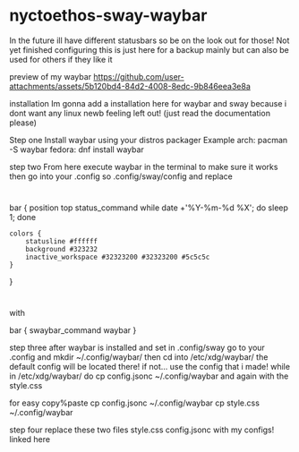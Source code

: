 # nyctoethos-sway-waybar
In the future ill have different statusbars so be on the look out for those!
Not yet finished configuring this is just here for a backup mainly but can also be used for others if they like it


preview of my waybar
https://github.com/user-attachments/assets/5b120bd4-84d2-4008-8edc-9b846eea3e8a

installation
Im gonna add a installation here for waybar and sway because i dont want any linux newb feeling left out! (just read the documentation please)

Step one
Install waybar using your distros packager 
Example 
arch:
pacman -S waybar
fedora: 
dnf install waybar

step two
From here execute waybar in the terminal to make sure it works
then go into your .config so .config/sway/config and replace

#
bar {
    position top
    status_command while date +'%Y-%m-%d %X'; do sleep 1; done

    colors {
        statusline #ffffff
        background #323232
        inactive_workspace #32323200 #32323200 #5c5c5c
    }
}
#
with 

bar {
 swaybar_command waybar
}



step three
after waybar is installed and set in .config/sway go to your .config and mkdir ~/.config/waybar/
then cd into /etc/xdg/waybar/ the default config will be located there!
if not... use the config that i made!
while in /etc/xdg/waybar/ do cp config.jsonc ~/.config/waybar and again with the style.css

for easy copy%paste 
cp config.jsonc ~/.config/waybar
cp style.css ~/.config/waybar


step four 
replace these two files
style.css 
config.jsonc with my configs!
linked here




